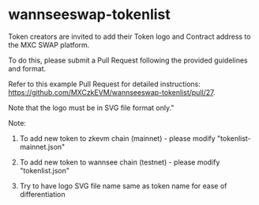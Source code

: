 # wannseeswap-tokenlist


Token creators are invited to add their Token logo and Contract address to the MXC SWAP platform.


To do this, please submit a Pull Request following the provided guidelines and format. 

Refer to this example Pull Request for detailed instructions: https://github.com/MXCzkEVM/wannseeswap-tokenlist/pull/27. 

Note that the logo must be in SVG file format only."

Note:
1. To add new token to zkevm chain (mainnet) - please modify "tokenlist-mainnet.json"
  
2. To add new token to wannsee chain (testnet) - please modify "tokenlist.json"

3. Try to have logo SVG file name same as token name for ease of differentiation 
